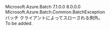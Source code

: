 <Type Name="BatchClientException" FullName="Microsoft.Azure.Batch.BatchClientException">
  <TypeSignature Language="C#" Value="public class BatchClientException : Microsoft.Azure.Batch.Common.BatchException" />
  <TypeSignature Language="ILAsm" Value=".class public auto ansi beforefieldinit BatchClientException extends Microsoft.Azure.Batch.Common.BatchException" />
  <TypeSignature Language="DocId" Value="T:Microsoft.Azure.Batch.BatchClientException" />
  <TypeSignature Language="VB.NET" Value="Public Class BatchClientException&#xA;Inherits BatchException" />
  <TypeSignature Language="F#" Value="type BatchClientException = class&#xA;    inherit BatchException" />
  <AssemblyInfo>
    <AssemblyName>Microsoft.Azure.Batch</AssemblyName>
    <AssemblyVersion>7.1.0.0</AssemblyVersion>
    <AssemblyVersion>8.0.0.0</AssemblyVersion>
  </AssemblyInfo>
  <Base>
    <BaseTypeName>Microsoft.Azure.Batch.Common.BatchException</BaseTypeName>
  </Base>
  <Interfaces />
  <Docs>
    <summary>
            バッチ クライアントによってスローされる例外。
            </summary>
    <remarks>To be added.</remarks>
  </Docs>
  <Members />
</Type>